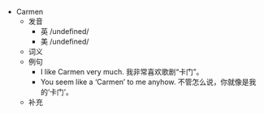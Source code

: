 - Carmen
  - 发音
    - 英 /undefined/
    - 美 /undefined/
  - 词义
  - 例句
    - I like Carmen very much. 我非常喜欢歌剧“卡门”。
    - You seem like a ‘Carmen’ to me anyhow. 不管怎么说，你就像是我的‘卡门’。
  - 补充